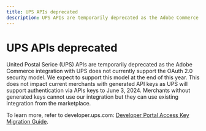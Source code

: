 ```yaml
---
title: UPS APIs deprecated
description: UPS APIs are temporarily deprecated as the Adobe Commerce integration with UPS does not currently support the OAuth 2.0 security model. We expect to support this model at the end of this year. This does not impact current merchants with generated API keys as UPS will support authentication via APIs keys to June 3, 2024. Merchants without generated keys cannot use our integration but they can use existing integration from the marketplace.
---
```


# UPS APIs deprecated

United Postal Serice (UPS) APIs are temporarily deprecated as the Adobe Commerce integration with UPS does not currently support the OAuth 2.0 security model. We expect to support this model at the end of this year. This does not impact current merchants with generated API keys as UPS will support authentication via APIs keys to June 3, 2024. Merchants without generated keys cannot use our integration but they can use existing integration from the marketplace.

To learn more, refer to developer.ups.com: [Developer Portal Access Key Migration Guide](https://developer.ups.com/oauth-developer-guide?loc=en_US&sp_rid=NTA5MzQ1OTE2NjEyS0&sp_mid=72989914).
